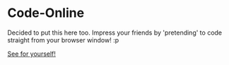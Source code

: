 # Code-Online
Decided to put this here too. Impress your friends by 'pretending' to code straight from your browser window! :p

[See for yourself!](https://noy.github.io/Code-Online)
